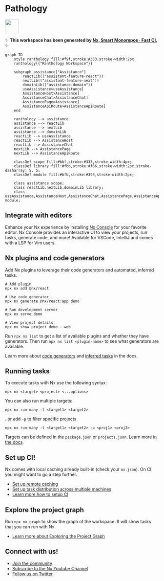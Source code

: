 # Pathology

<a alt="Nx logo" href="https://nx.dev" target="_blank" rel="noreferrer"><img src="https://raw.githubusercontent.com/nrwl/nx/master/images/nx-logo.png" width="45"></a>

✨ **This workspace has been generated by [Nx, Smart Monorepos · Fast CI.](https://nx.dev)** ✨

```
graph TD
    style ranthology fill:#f9f,stroke:#333,stroke-width:2px
    ranthology{{"Ranthology Workspace"}}

    subgraph assistance["Assistance"]
        reactLib(("assistant-feature-react"))
        nextLib(("assistant-feature-next"))
        domainLib(("assistance-domain"))
        useAssistance>useAssistance]
        AssistanceHost>Assistance]
        AssistanceChat>AssistanceChat]
        AssistancePage>Assistance]
        AssistanceApiRoute>AssistanceApiRoute]
    end

    ranthology --> assistance
    assistance --> reactLib
    assistance --> nextLib
    assistance --> domainLib
    reactLib --> useAssistance
    reactLib --> AssistanceHost
    reactLib --> AssistanceChat
    nextLib --> AssistancePage
    nextLib --> AssistanceApiRoute

    classDef scope fill:#bbf,stroke:#333,stroke-width:4px;
    classDef library fill:#fbb,stroke:#f66,stroke-width:2px,stroke-dasharray: 5, 5;
    classDef module fill:#bfb,stroke:#393,stroke-width:2px;
    
    class assistance scope;
    class reactLib,nextLib,domainLib library;
    class useAssistance,AssistanceHost,AssistanceChat,AssistancePage,AssistanceApiRoute module;
```

## Integrate with editors

Enhance your Nx experience by installing [Nx Console](https://nx.dev/nx-console) for your favorite editor. Nx Console
provides an interactive UI to view your projects, run tasks, generate code, and more! Available for VSCode, IntelliJ and
comes with a LSP for Vim users.

## Nx plugins and code generators

Add Nx plugins to leverage their code generators and automated, inferred tasks.

```
# Add plugin
npx nx add @nx/react

# Use code generator
npx nx generate @nx/react:app demo

# Run development server
npx nx serve demo

# View project details
npx nx show project demo --web
```

Run `npx nx list` to get a list of available plugins and whether they have generators. Then run `npx nx list <plugin-name>` to see what generators are available.

Learn more about [code generators](https://nx.dev/features/generate-code) and [inferred tasks](https://nx.dev/concepts/inferred-tasks) in the docs.

## Running tasks

To execute tasks with Nx use the following syntax:

```
npx nx <target> <project> <...options>
```

You can also run multiple targets:

```
npx nx run-many -t <target1> <target2>
```

..or add `-p` to filter specific projects

```
npx nx run-many -t <target1> <target2> -p <proj1> <proj2>
```

Targets can be defined in the `package.json` or `projects.json`. Learn more [in the docs](https://nx.dev/features/run-tasks).

## Set up CI!

Nx comes with local caching already built-in (check your `nx.json`). On CI you might want to go a step further.

- [Set up remote caching](https://nx.dev/features/share-your-cache)
- [Set up task distribution across multiple machines](https://nx.dev/nx-cloud/features/distribute-task-execution)
- [Learn more how to setup CI](https://nx.dev/recipes/ci)

## Explore the project graph

Run `npx nx graph` to show the graph of the workspace.
It will show tasks that you can run with Nx.

- [Learn more about Exploring the Project Graph](https://nx.dev/core-features/explore-graph)

## Connect with us!

- [Join the community](https://nx.dev/community)
- [Subscribe to the Nx Youtube Channel](https://www.youtube.com/@nxdevtools)
- [Follow us on Twitter](https://twitter.com/nxdevtools)

